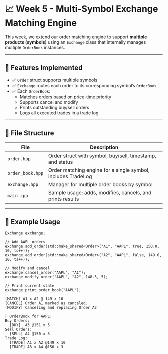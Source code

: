 # 📈 Week 5 - Multi-Symbol Exchange Matching Engine

This week, we extend our order matching engine to support **multiple products (symbols)** using an `Exchange` class that internally manages multiple `OrderBook` instances.

---

## 🚀 Features Implemented

- ✅ `Order` struct supports multiple symbols
- ✅ `Exchange` routes each order to its corresponding symbol’s `OrderBook`
- ✅ Each `OrderBook`:
  - Matches orders based on price-time priority
  - Supports cancel and modify
  - Prints outstanding buy/sell orders
  - Logs all executed trades in a trade log

---

## 📁 File Structure

| File            | Description |
|------------------|-------------|
| `order.hpp`      | Order struct with symbol, buy/sell, timestamp, and status |
| `order_book.hpp` | Order matching engine for a single symbol, includes TradeLog |
| `exchange.hpp`   | Manager for multiple order books by symbol |
| `main.cpp`       | Sample usage: adds, modifies, cancels, and prints results |

---

## 🧪 Example Usage

```
Exchange exchange;

// Add AAPL orders
exchange.add_order(std::make_shared<Order>("A1", "AAPL", true, 150.0, 10, ts++));
exchange.add_order(std::make_shared<Order>("A2", "AAPL", false, 149.0, 10, ts++));

// Modify and cancel
exchange.cancel_order("AAPL", "A1");
exchange.modify_order("AAPL", "A2", 148.5, 5);

// Print current state
exchange.print_order_book("AAPL");

```


```
[MATCH] A1 x A2 @ 149 x 10
[CANCEL] Order A1 marked as canceled.
[MODIFY] Canceling and replacing Order A2

📘 OrderBook for AAPL:
Buy Orders:
  [BUY]  A3 @151 x 5
Sell Orders:
  [SELL] A4 @150 x 3
Trade Log:
  [TRADE] A1 x A2 @149 x 10
  [TRADE] A3 x A4 @150 x 3
```